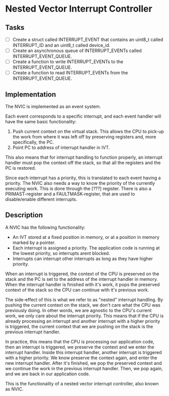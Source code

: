 # Nested Vector Interrupt Controller

## Tasks

- [ ] Create a struct called INTERRUPT_EVENT that contains an uint8_t called INTERRUPT_ID and an uint8_t called device_id. 
- [ ] Create an asynchronous queue of INTERRUPT_EVENTs called INTERRUPT_EVENT_QUEUE.
- [ ] Create a function to write INTERRUPT_EVENTs to the INTERRUPT_EVENT_QUEUE.
- [ ] Create a function to read INTERRUPT_EVENTs from the INTERRUPT_EVENT_QUEUE.

## Implementation

The NVIC is implemented as an event system.

Each event corresponds to a specific interrupt, and each event handler will have the same basic functionality:

1. Push current context on the virtual stack. This allows the CPU to pick-up the work from where it was left off by preserving registers and, more specifically, the PC.
2. Point PC to address of interrupt handler in IVT.

This also means that for interrupt handling to function properly, an interrupt handler must pop the context off the stack, so that all the registers and the PC is restored.

Since each interrupt has a priority, this is translated to each event having a priority. The NVIC also needs a way to know the priority of the currently executing work. This is done through the [???] register. There is also a PRIMAST-register and a FAULTMASK-register, that are used to disable/enable different interrupts.

## Description

A NVIC has the following functionality:

- An IVT stored at a fixed position in memory, or at a position in memory marked by a pointer.
- Each interrupt is assigned a priority. The application code is running at the lowest priority, so interrupts arent blocked.
- Interrupts can interrupt other interrupts as long as they have higher priority.

When an interrupt is triggered, the context of the CPU is preserved on the stack and the PC is set to the address of the interrupt handler in memory. When the interrupt handler is finished with it's work, it pops the preserved context of the stack so the CPU can continue with it's previous work.

The side-effect of this is what we refer to as "nested" interrupt handling. By pushing the current context on the stack, we don't care what the CPU was previously doing. In other words, we are agnostic to the CPU's current work, we only care about the interrupt priority. This means that if the CPU is already processing an interrupt and another interrupt with a higher priority is triggered, the current context that we are pushing on the stack is the previous interrupt handler.

In practice, this means that the CPU is processing our application code, then an interrupt is triggered, we preserve the context and we enter the interrupt handler. Inside this interrupt handler, another interrupt is triggered with a higher priority. We know preserve the context again, and enter the new interrupt handler. After it's finished, we pop the preserved context and we continue the work in the previous interrupt handler. Then, we pop again, and we are back in our application code.

This is the functionality of a nested vector interrupt controller, also known as NVIC.

